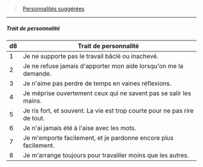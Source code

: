 ﻿---
!PersonalityTraitItem
Table: >+
  |d8|Trait de personnalité|

  |---|---|

  |1|Je ne supporte pas le travail bâclé ou inachevé.|

  |2|Je ne refuse jamais d'apporter mon aide <!--br-->lorsqu'on me la demande.|

  |3|Je n'aime pas perdre de temps en vaines <!--br-->réflexions.|

  |4|Je méprise ouvertement ceux qui ne savent pas <!--br-->se salir les mains.|

  |5|Je ris fort, et souvent. La vie est trop courte pour <!--br-->ne pas rire de tout.|

  |6|Je n'ai jamais été à l'aise avec les mots.|

  |7|Je m'emporte facilement, et je pardonne encore <!--br-->plus facilement.|

  |8|Je m'arrange toujours pour travailler moins <!--br-->que les autres.|

Id: background_manouvrier_hd.md#trait-de-personnalité
ParentLink: background_manouvrier_hd.md#personnalités-suggérées
Name: Trait de personnalité
ParentName: Personnalités suggérées
NameLevel: 5
Attributes: {}
AttributesDictionary: >+
  {}

---
> [Personnalités suggérées](hd_background_manouvrier_personnalites_suggerees.md)

---

##### Trait de personnalité

|d8|Trait de personnalité|
|---|---|
|1|Je ne supporte pas le travail bâclé ou inachevé.|
|2|Je ne refuse jamais d'apporter mon aide lorsqu'on me la demande.|
|3|Je n'aime pas perdre de temps en vaines réflexions.|
|4|Je méprise ouvertement ceux qui ne savent pas se salir les mains.|
|5|Je ris fort, et souvent. La vie est trop courte pour ne pas rire de tout.|
|6|Je n'ai jamais été à l'aise avec les mots.|
|7|Je m'emporte facilement, et je pardonne encore plus facilement.|
|8|Je m'arrange toujours pour travailler moins que les autres.|

